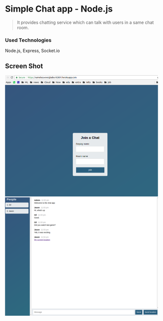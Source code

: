 # Simple Chat app - Node.js
> It provides chatting service which can talk with users in a same chat room.

### Used Technologies

Node.js, Express, Socket.io 

## Screen Shot
![](main_page.png)
![](chat_page.png)

